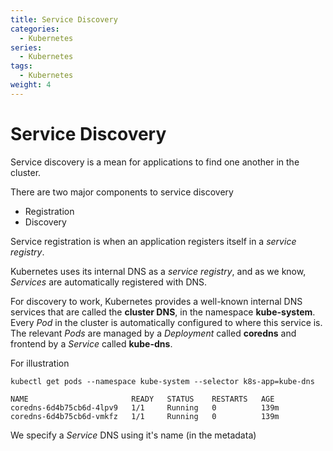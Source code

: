 ```yaml
---
title: Service Discovery 
categories:
  - Kubernetes
series:
  - Kubernetes
tags:
  - Kubernetes
weight: 4 
---
```


# Service Discovery

Service discovery is a mean for applications to find one another in the cluster.

There are two major components to service discovery

- Registration
- Discovery

Service registration is when an application registers itself in a _service registry_.

Kubernetes uses its internal DNS as a _service registry_, and as we know, _Services_ are automatically registered with DNS.

For discovery to work, Kubernetes provides a well-known internal DNS services that are called the __cluster DNS__, in the namespace __kube-system__. Every _Pod_ in the cluster is automatically configured to where this service is. The relevant _Pods_ are managed by a _Deployment_ called __coredns__ and frontend by a _Service_ called __kube-dns__. 

For illustration

```
kubectl get pods --namespace kube-system --selector k8s-app=kube-dns

NAME                       READY   STATUS    RESTARTS   AGE
coredns-6d4b75cb6d-4lpv9   1/1     Running   0          139m
coredns-6d4b75cb6d-vmkfz   1/1     Running   0          139m

```

We specify a _Service_ DNS using it's name (in the metadata)
